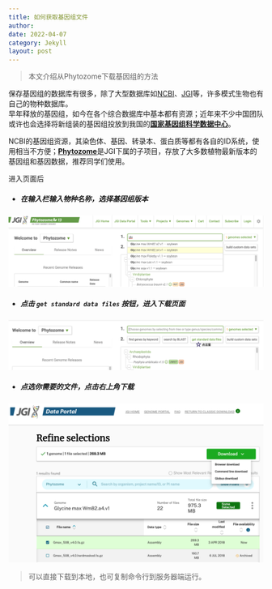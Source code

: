 ```yaml
---
title: 如何获取基因组文件
author: 
date: 2022-04-07
category: Jekyll
layout: post
---
```


> 本文介绍从Phytozome下载基因组的方法

保存基因组的数据库有很多，除了大型数据库如[NCBI][1]、[JGI][2]等，许多模式生物也有自己的物种数据库。<br>
早年释放的基因组，如今在各个综合数据库中基本都有资源；近年来不少中国团队或许也会选择将新组装的基因组投放到我国的[**国家基因组科学数据中心**][3]。

NCBI的基因组资源，其染色体、基因、转录本、蛋白质等都有各自的ID系统，使用相当不方便；[**Phytozome**][4]是JGI下属的子项目，存放了大多数植物最新版本的基因组和基因数据，推荐同学们使用。

进入页面后<br>
- ##### 在输入栏输入物种名称，选择基因组版本

![pic1][5]

- ##### 点击 `get standard data files` 按钮，进入下载页面

![pic2][6]

- ##### 点选你需要的文件，点击右上角下载

![pic3][7]<br>
> 可以直接下载到本地，也可复制命令行到服务器端运行。


[1]: https://www.ncbi.nlm.nih.gov/
[2]: https://data.jgi.doe.gov/
[3]: https://ngdc.cncb.ac.cn/
[4]: https://phytozome-next.jgi.doe.gov/
[5]: https://github.com/Mikotoo/Mikotoo.github.io/raw/main/downloads/image/blog1_genomedownload/genome_download_1.png
[6]: https://github.com/Mikotoo/Mikotoo.github.io/raw/main/downloads/image/blog1_genomedownload/genome_download_2.png
[7]: https://github.com/Mikotoo/Mikotoo.github.io/raw/main/downloads/image/blog1_genomedownload/genome_download_3.png